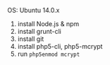 OS: Ubuntu 14.0.x

1. install Node.js & npm
2. install grunt-cli
3. install git
4. install php5-cli, php5-mcrypt
5. run `php5enmod mcrypt`
